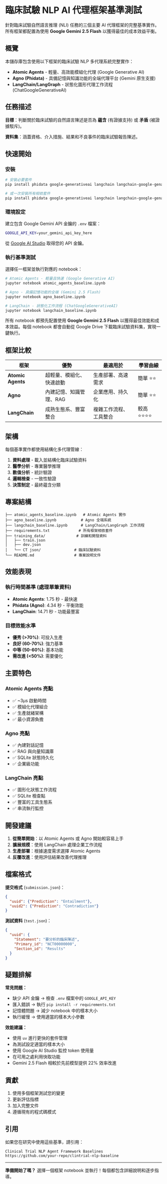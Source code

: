 # 臨床試驗 NLP AI 代理框架基準測試

針對臨床試驗自然語言推理 (NLI) 任務的三個主要 AI 代理框架的完整基準實作。所有框架都配置為使用 **Google Gemini 2.5 Flash** 以獲得最佳的成本效益平衡。

## 概覽

本儲存庫包含使用以下框架的臨床試驗 NLP 多代理系統完整實作：
- **Atomic Agents** - 輕量、高效能模組化代理 (Google Generative AI)
- **Agno (Phidata)** - 具備記憶與知識功能的全端代理平台 (Gemini 原生支援)
- **LangChain/LangGraph** - 狀態化圖形代理工作流程 (ChatGoogleGenerativeAI)

## 任務描述

**目標**：判斷關於臨床試驗的自然語言陳述是否為 **蘊含** (有證據支持) 或 **矛盾** (被證據駁斥)。

**資料集**：涵蓋資格、介入措施、結果和不良事件的臨床試驗報告陳述。

## 快速開始

### 安裝

```bash
# 安裝必要套件
pip install phidata google-generativeai langchain langchain-google-genai langgraph atomic-agents

# 或一次安裝所有相依套件
pip install phidata google-generativeai langchain langchain-google-genai langgraph atomic-agents pandas jupyter tqdm python-dotenv gdown
```

### 環境設定

建立包含 Google Gemini API 金鑰的 `.env` 檔案：
```bash
GOOGLE_API_KEY=your_gemini_api_key_here
```

從 [Google AI Studio](https://ai.google.dev/gemini-api/docs/api-key) 取得您的 API 金鑰。

### 執行基準測試

選擇任一框架並執行對應的 notebook：

```bash
# Atomic Agents - 輕量且快速 (Google Generative AI)
jupyter notebook atomic_agents_baseline.ipynb  

# Agno - 具備記憶功能的全端 (Gemini 2.5 Flash)
jupyter notebook agno_baseline.ipynb

# LangChain - 狀態化工作流程 (ChatGoogleGenerativeAI)
jupyter notebook langchain_baseline.ipynb
```

所有 notebook 都預先配置使用 **Google Gemini 2.5 Flash** 以獲得最佳效能和成本效益。每個 notebook 都會自動從 Google Drive 下載臨床試驗資料集，實現一鍵執行。

## 框架比較

| 框架 | 優勢 | 最適用於 | 學習曲線 |
|-----------|-----------|----------|----------------|
| **Atomic Agents** | 超輕量、模組化、快速啟動 | 生產部署、高速需求 | 簡單 ⭐⭐ |
| **Agno** | 內建記憶、知識管理、RAG | 企業應用、持久化 | 簡單 ⭐⭐ |
| **LangChain** | 成熟生態系、豐富整合 | 複雜工作流程、工具整合 | 較高 ⭐⭐⭐⭐ |

## 架構

每個基準實作都使用結構化多代理管線：

1. **資料處理** - 載入並結構化臨床試驗資料
2. **醫學分析** - 專業醫學推理 
3. **數值分析** - 統計驗證
4. **邏輯檢查** - 一致性驗證
5. **決策制定** - 最終蘊含分類

## 專案結構

```
├── atomic_agents_baseline.ipynb   # Atomic Agents 實作
├── agno_baseline.ipynb           # Agno 全端系統
├── langchain_baseline.ipynb      # LangChain/LangGraph 工作流程
├── requirements.txt             # 所有框架相依套件
├── training_data/              # 訓練和開發資料
│   ├── train.json
│   ├── dev.json
│   └── CT json/               # 臨床試驗資料
└── README.md                  # 專案說明文件
```

## 效能表現

### 執行時間基準 (處理單筆資料)
- **Atomic Agents**: 1.75 秒 - 最快速
- **Phidata (Agno)**: 4.34 秒 - 平衡效能
- **LangChain**: 14.71 秒 - 功能最豐富

### 目標效能水準
- **優秀 (>70%)**: 可投入生產
- **良好 (60-70%)**: 強力基準
- **中等 (50-60%)**: 基本功能
- **需改進 (<50%)**: 需要優化

## 主要特色

### Atomic Agents 亮點
- ✅ ~3μs 啟動時間
- ✅ 模組化代理組合
- ✅ 生產就緒架構
- ✅ 最小資源負擔

### Agno 亮點
- ✅ 內建對話記憶
- ✅ RAG 與向量知識庫
- ✅ SQLite 狀態持久化
- ✅ 企業級功能

### LangChain 亮點
- ✅ 圖形化狀態工作流程
- ✅ SQLite 檢查點
- ✅ 豐富的工具生態系
- ✅ 串流執行監控

## 開發建議

1. **從簡單開始**：以 Atomic Agents 或 Agno 開始較容易上手
2. **擴展規模**：使用 LangChain 處理企業工作流程
3. **生產部署**：根據速度需求選擇 Atomic Agents
4. **反覆改進**：使用評估結果改善代理推理

## 檔案格式

**提交格式** (`submission.json`)：
```json
{
  "uuid": {"Prediction": "Entailment"},
  "uuid2": {"Prediction": "Contradiction"}
}
```

**測試資料** (`test.json`)：
```json
{
  "uuid": {
    "Statement": "要分析的臨床陳述",
    "Primary_id": "NCT00000000", 
    "Section_id": "Results"
  }
}
```

## 疑難排解

**常見問題：**
- 缺少 API 金鑰 → 檢查 `.env` 檔案中的 `GOOGLE_API_KEY`
- 匯入錯誤 → 執行 `pip install -r requirements.txt`
- 記憶體問題 → 減少 notebook 中的樣本大小
- 執行緩慢 → 使用適當的樣本大小參數

**效能建議：**
- 使用 `uv` 進行更快的套件管理
- 為測試設定適當的樣本大小
- 使用 Google AI Studio 監控 token 使用量
- 在可用之處利用快取功能
- Gemini 2.5 Flash 相較於先前模型提供 22% 效率改進

## 貢獻

1. 使用多個框架測試您的變更
2. 更新評估指標
3. 加入完整文件
4. 遵循現有的程式碼模式

## 引用

如果您在研究中使用這些基準，請引用：
```
Clinical Trial NLP Agent Framework Baselines
https://github.com/your-repo/clintrial-nlp-baseline
```

---

**準備開始了嗎？** 選擇一個框架 notebook 並執行！每個都包含詳細說明和逐步指導。